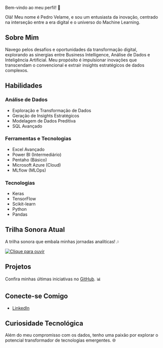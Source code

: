 Bem-vindo ao meu perfil! 🚀

Olá! Meu nome é Pedro Velame, e sou um entusiasta da inovação, centrado na interseção entre a era digital e o universo do Machine Learning.

## Sobre Mim

Navego pelos desafios e oportunidades da transformação digital, explorando as sinergias entre Business Intelligence, Análise de Dados e Inteligência Artificial. Meu propósito é impulsionar inovações que transcendam o convencional e extrair insights estratégicos de dados complexos.

## Habilidades

### Análise de Dados
- Exploração e Transformação de Dados
- Geração de Insights Estratégicos
- Modelagem de Dados Preditiva
- SQL Avançado

### Ferramentas e Tecnologias
- Excel Avançado
- Power BI (Intermediário)
- Pentaho (Básico)
- Microsoft Azure (Cloud)
- MLflow (MLOps)

### Tecnologias
- Keras
- TensorFlow
- Scikit-learn
- Python
- Pandas

## Trilha Sonora Atual

A trilha sonora que embala minhas jornadas analíticas! 🎶

[![Clique para ouvir](https://img.shields.io/badge/YouTube-Clique%20para%20ouvir-blue)](https://www.youtube.com/watch?v=Q0impfAw-dc)

## Projetos

Confira minhas últimas iniciativas no [GitHub](https://github.com/pedrohvel). 📊

## Conecte-se Comigo

- [LinkedIn](https://www.linkedin.com/in/pedro-h-velame/)

## Curiosidade Tecnológica

Além do meu compromisso com os dados, tenho uma paixão por explorar o potencial transformador de tecnologias emergentes. 🌐

